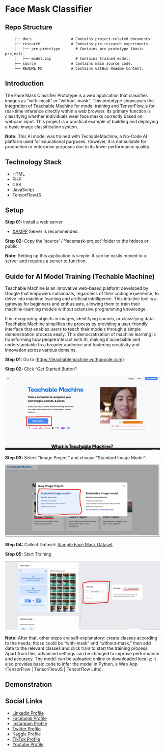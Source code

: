 # Face Mask Classifier

## Repo Structure

```
    ├── docs                  # Contains project-related documents.
    ├── research              # Contains pre-research experiments.
    │   ├── pre-prototype       # Contains pre-prototype (basic project).
    │   ├── model.zip           # Contains trained model.
    ├── source                # Contains main source code.
    └── README.MD             # Contains GitHub Readme Content.

```

## Introduction

The Face Mask Classifier Prototype is a web application that classifies images as "with-mask" or "without-mask". This prototype showcases the integration of Teachable Machine for model training and TensorFlow.js for real-time inference directly within a web browser. Its primary function is classifying whether individuals wear face masks correctly based on webcam input. This project is a practical example of building and deploying a basic image classification system.

**Note:** This AI model was trained with TechableMachine, a No-Code AI platform used for educational purposes. However, it is not suitable for production or enterprise purposes due to its lower performance quality.

## Technology Stack

- HTML
- PHP
- CSS
- JavaScript
- TensorFlowJS

## Setup

**Step 01:** Install a web server

- [XAMPP](https://www.apachefriends.org/download.html) Server is recommended.

**Step 02:** Copy the 'source' / 'facemask-project' folder to the htdocs or public.

**Note:** Setting up this application is simple. It can be easily moved to a server and requires a server to function.

## Guide for AI Model Training (Techable Machine)

Teachable Machine is an innovative web-based platform developed by Google that empowers individuals, regardless of their coding experience, to delve into machine learning and artificial intelligence. This intuitive tool is a gateway for beginners and enthusiasts, allowing them to train their machine-learning models without extensive programming knowledge.

It is recognizing objects in images, identifying sounds, or classifying data. Teachable Machine simplifies the process by providing a user-friendly interface that enables users to teach their models through a simple demonstration process easily. This democratization of machine learning is transforming how people interact with AI, making it accessible and understandable to a broader audience and fostering creativity and innovation across various domains.

**Step 01:** Go to (https://teachablemachine.withgoogle.com)

**Step 02:** Click “Get Started Button”:

![IMAGE](docs/github-readme-content/1.jpg)

**Step 03:** Select “Image Project” and choose “Standard Image Model”:

![IMAGE](docs/github-readme-content/2.jpg)

**Step 04:** Collect Dataset: [Sample Face Mask Dataset](https://zenodo.org/record/6408603)

**Step 05:** Start Training

![IMAGE](docs/github-readme-content/3.jpg)

**Note:** After that, other steps are self-explanatory: create classes according to the needs; those could be “with-mask” and “without-mask,” then add data to the relevant classes and click train to start the training process. Apart from this, advanced settings can be changed to improve performance and accuracy. The model can be uploaded online or downloaded locally; it also provides basic code to infer the model in Python, a Web App (TensorFlow | TensorFlowJS | TensorFlow Litte).

## Demonstration

## Social Links

- [Linkedin Profile](https://www.linkedin.com/in/gunarakulangunaretnam)
- [Facebook Profile](https://www.facebook.com/gunarakulangunaratnam)
- [Instagram Profile](https://www.instagram.com/gunarakulangunaretnam)
- [Twitter Profile ](https://twitter.com/gunarakulangr)
- [Kaggle Profile](https://www.kaggle.com/gunarakulangr)
- [TikTok Profile](https://www.tiktok.com/@gunarakulangunaretnam)
- [Youtube Profile](https://www.youtube.com/channel/UCMWkED5sabgVZSCKjZuRJXA)
